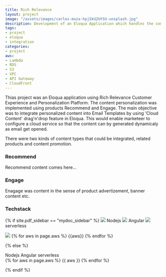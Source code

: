 ```yaml
---
title: Rich Relevance
layout: project
image: "/assets/images/carlos-muza-hpjSkU2UYSU-unsplash.jpg"
description: Development of an Eloqua Application which handles the content from Rich Relevance Personalization platform
tags:
- project
- eloqua
- integration
categories:
- project
aws: 
- Lambda
- RDS
- S3
- VPC
- API Gateway
- CloudFront
---
```


Thias project was an Eloqua application using Rich Relevance Customer Experience and Personalization Platform.
The content personalization was implemented using products Recommend and Engage. The main objective was to 
integrate personalized content into Email Templates by using 'Cloud Content' drag'n'drop feature in Eloqua. 
This would enable marketeer to configure a cloud service so that the content can by generated dynamicaly 
as email get opened.

There were two kinds of content types that could be integrated, related products and content promotion. 

### Recommend
Recommend content comes here...

### Engage
Enagage was content in the sense of product advertizement, banner content etc.

### Techstack

{% if site.pdf_sidebar == "mydoc_sidebar" %}
<span class="label label-default">
    <img class="tech-badge" src="/mydoc-pdf{{site.data.vars.nodejs-image}}"> Nodejs
</span>
<span class="label label-info">
    <img class="tech-badge" src="/mydoc-pdf{{site.data.vars.angular-image}}"> Angular
</span>
<span class="label label-primary">
    <img class="tech-badge" src="/mydoc-pdf{{site.data.vars.serverless-image}}"> serverless
</span>

<img class="tech-badge" src="/mydoc-pdf{{site.data.vars.aws-image}}">
{% for aws in page.aws %}
<span class="label label-warning"> {{aws}} </span>
{% endfor %}

{% else %}

<div class="tags are-medium">
   <span class="tag is-primary is-light"> Nodejs</span>
   <span class="tag is-primary is-light"> Angular</span>
   <span class="tag is-primary is-light"> serverless</span>
</div>

<div class="tags are-medium">
   {% for aws in page.aws %}
<span class="tag is-warning is-light">{{ aws }}</span>
   {% endfor %}
</div>

{% endif %}

